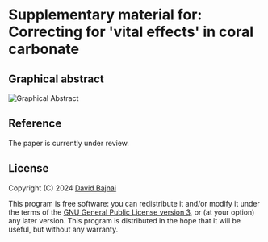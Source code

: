 # Supplementary material for:</br>Correcting for 'vital effects' in coral carbonate

## Graphical abstract
![Graphical Abstract](./SK%20Graphical%20Abstract.png)

## Reference
The paper is currently under review.

## License
Copyright (C) 2024 <a href="https://davidbajnai.eu">David Bajnai</a>

This program is free software: you can redistribute it and/or modify
it under the terms of the [GNU General Public License version 3](LICENSE), or (at your option) any later version. This program is distributed in the hope that it will be useful,
but without any warranty.